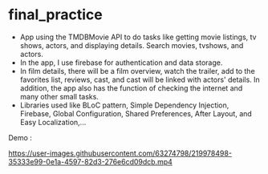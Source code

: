 # final_practice

- App using the TMDBMovie API to do tasks like getting movie listings, tv shows, actors, and displaying details. Search movies, tvshows, and actors. 
- In the app, I use firebase for authentication and data storage.
- In film details, there will be a film overview, watch the trailer, add to the favorites list, reviews, cast, and cast will be linked with actors' details. In addition, the app also has the function of checking the internet and many other small tasks.
- Libraries used like BLoC pattern, Simple Dependency Injection, Firebase, Global Configuration, Shared Preferences, After Layout, and Easy Localization,...

Demo : 

https://user-images.githubusercontent.com/63274798/219978498-35333e99-0e1a-4597-82d3-276e6cd09dcb.mp4

